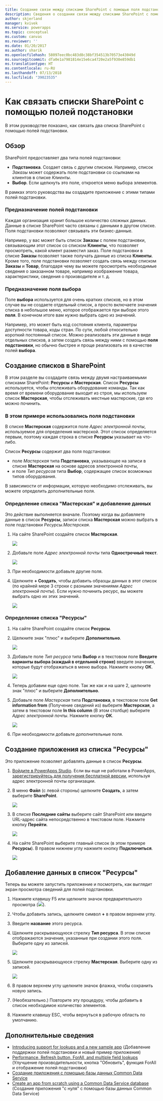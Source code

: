 ```yaml
---
title: Создание связи между списками SharePoint с помощью поля подстановки | Документация Майкрософт
description: Сведения о создании связи между списками SharePoint с помощью поля подстановки.
author: skjerland
manager: kvivek
ms.service: powerapps
ms.topic: conceptual
ms.custom: canvas
ms.reviewer: ''
ms.date: 01/20/2017
ms.author: sharik
ms.openlocfilehash: 58097eec0bc483d8c38bf354513b70573e43049d
ms.sourcegitcommit: dfa0e1a7981814e15e6ca4720e2a5f930e859db1
ms.translationtype: HT
ms.contentlocale: ru-RU
ms.lasthandoff: 07/13/2018
ms.locfileid: "39023535"
---
```

# <a name="how-to-link-sharepoint-lists-using-lookup-fields"></a>Как связать списки SharePoint с помощью полей подстановки
В этом руководстве показано, как связать два списка SharePoint с помощью полей подстановки.

## <a name="overview"></a>Обзор
SharePoint предоставляет два типа полей подстановки:

* **Подстановка**. Создает связь с другим списком. Например, список *Заказы* может содержать поле подстановки со ссылками на клиентов в списке *Клиенты*.
* **Выбор**. Если щелкнуть это поле, откроется меню выбора элементов.

В рамках этого руководства вы создадите приложение с этими типами полей подстановки.

### <a name="what-do-you-use-lookup-fields-for"></a>Предназначение полей подстановки
Каждая организация хранит большое количество сложных данных. Данные в списке SharePoint часто связаны с данными в другом списке. Поля подстановки позволяют связывать эти бизнес-данные.

Например, у вас может быть список **Заказы** с полем подстановки, связывающим этот список со списком **Клиенты**, что позволяет просмотреть, какой клиент разместил заказ. Поле подстановки в списке **Заказы** позволяет также получать данные из списка **Клиенты**. Кроме того, поле подстановки позволяет создать связь между списком **Заказы** и **Товар**, благодаря чему вы можете просмотреть необходимые сведения о заказанном товаре, например изображение товара, характеристики, сведения о производителе и т. д.

### <a name="what-are-choice-fields-used-for"></a>Предназначение поля выбора
Поле **выбора** используется для очень кратких списков, но в этом случае вы не создаете отдельный список, а просто включаете значения списка в небольшое меню, которое отображается при выборе этого **поля**. В конечном итоге вам нужно выбрать одно из значений.

Например, это может быть код состояния клиента, параметры доступности товара, коды стран. По сути, любой относительно короткий постоянный список. Можно реализовать эти данные в виде отдельных списков, а затем создать связь между ними с помощью **поля подстановки**, но обычно быстрее и проще реализовать их в качестве полей **выбора**.

## <a name="create-the-lists-in-sharepoint"></a>Создание списков в SharePoint
В этом разделе вы создадите связь между двумя настраиваемыми списками SharePoint: **Ресурсы** и **Мастерская**. Список **Ресурсы** используется, чтобы отслеживать оборудование команды. Так как время от времени оборудование выходит из строя, мы используем список **Мастерская**, чтобы отслеживать местные мастерские, где его можно починить.

### <a name="the-lookup-fields-used-in-this-example"></a>В этом примере использовались поля подстановки
В списке **Мастерская** содержится поле *Адрес электронной почты*, используемое для определения мастерской. Этот список определяется первым, поэтому каждая строка в списке **Ресурсы** указывает на что-либо.

Список **Ресурсы** содержит два поля подстановки:

* поле *Мастерская* типа **Подстановка**, указывающее на записи в списке **Мастерская** на основе адресов электронной почты,
* и поле *Тип ресурсов* типа **Выбор**, содержащее список возможных типов оборудования.

В зависимости от информации, которую необходимо отслеживать, вы можете определить дополнительные поля.

### <a name="define-the-repairshop-list-and-add-data"></a>Определение списка "Мастерская" и добавление данных
Это действие выполняется вначале. Поэтому когда вы добавляете данные в список **Ресурсы**, записи списка **Мастерская** можно выбрать в поле подстановки *Ресурсы.Мастерская*.

1. На сайте SharePoint создайте список **Мастерская**.

    ![](./media/sharepoint-lookup-fields/new-list.png)

2. Добавьте поле *Адрес электронной почты* типа **Однострочный текст**.

    ![](./media/sharepoint-lookup-fields/add-email-field.png)

3. При необходимости добавьте другие поля.

4. Щелкните **+ Создать**, чтобы добавить образцы данных в этот список (по крайней мере 3 строки с разными значениями *Адрес электронной почты*). Если нужно починить ресурс, вы можете выбрать одно их этих значений.

    ![](./media/sharepoint-lookup-fields/add-repair-shops.png)

### <a name="define-the-assets-list"></a>Определение списка "Ресурсы"
1. На сайте SharePoint создайте список **Ресурсы**.

2. Щелкните знак "плюс" и выберите **Дополнительно**.

    ![](./media/sharepoint-lookup-fields/choose-more-type.png)

3. Добавьте поле *Тип ресурса* типа **Выбор** и в текстовом поле **Введите варианты выбора (каждый в отдельной строке)** введите значения, которые будут отображаться в меню выбора. Нажмите кнопку **ОК**.

    ![](./media/sharepoint-lookup-fields/define-choice-column.png)

4. Теперь добавим еще одно поле. Так же как и на шаге 2, щелкните знак "плюс" и выберите **Дополнительно**.

5. Добавьте поле *Мастерская* типа **Подстановка**, в текстовом поле **Get information from** (Получение сведений из) выберите **Мастерская**, а затем в текстовом поле **In this column** (В этом столбце) выберите *Адрес электронной почты*. Нажмите кнопку **ОК**.

    ![](./media/sharepoint-lookup-fields/setup-lookup-column.png)

6. При необходимости добавьте дополнительные поля.

## <a name="create-an-app-from-the-assets-list"></a>Создание приложения из списка "Ресурсы"
Это приложение позволяет добавлять данные в список **Ресурсы**.

1. [Войдите в PowerApps Studio](http://web.powerapps.com). Если вы еще не работали в PowerApps, [зарегистрируйтесь для получения бесплатной версии](https://powerapps.microsoft.com), используя адрес электронной почты организации.

2. В меню **Файл** (с левой стороны) щелкните **Создать**, а затем выберите **SharePoint**.

    ![](./media/sharepoint-lookup-fields/create-app.png)

1. В списке **Последние сайты** выберите сайт SharePoint или введите URL-адрес сайта непосредственно в текстовом поле. Нажмите кнопку **Перейти**.

    ![](./media/sharepoint-lookup-fields/choose-sharepoint-site.png)

1. На сайте SharePoint выберите главный список (в этом примере **Ресурсы**). В правом нижнем углу нажмите кнопку **Подключиться**.

    ![](./media/sharepoint-lookup-fields/choose-main-list.png)


## <a name="add-data-to-the-assets-list"></a>Добавление данных в список "Ресурсы"
Теперь вы можете запустить приложение и посмотреть, как выглядит экран просмотра сведений для полей подстановки.

1. Нажмите клавишу F5 или щелкните значок предварительного просмотра (![](./media/sharepoint-lookup-fields/preview.png)).

2. Чтобы добавить запись, щелкните символ **+** в правом верхнем углу.

3. Введите **название** этого ресурса.

4. Щелкните раскрывающуюся стрелку **Тип ресурса**. В этом списке отображаются значения, указанные при создании этого поля. Выберите одну из записей.

    ![](./media/sharepoint-lookup-fields/fill-asset-type-3.png)

5. Щелкните раскрывающуюся стрелку **Мастерская**. Выберите одну из записей.

    ![](./media/sharepoint-lookup-fields/fill-repair-shop-3.png)

6. В правом верхнем углу щелкните значок флажка, чтобы сохранить новую запись.

7. (Необязательно.) Повторите эту процедуру, чтобы добавить в список необходимое количество элементов.

8. Нажмите клавишу ESC, чтобы вернуться в рабочую область по умолчанию.

## <a name="for-more-information"></a>Дополнительные сведения
* [Introducing support for lookups and a new sample app](https://powerapps.microsoft.com/blog/support-for-lookups/) (Добавление поддержки полей подстановки и новый пример приложения)
* [Performance, Refresh button, ForAll, and multiple field lookups](https://powerapps.microsoft.com/blog/performance-refresh-forall-multiple-field-lookups-531/) (Улучшение производительности, кнопка "Обновить", функция ForAll и отображение полей подстановки)
* [Создание приложения с помощью базы данных Common Data Service](data-platform-create-app.md)
* [Create an app from scratch using a Common Data Service database](data-platform-create-app-scratch.md) (Создание приложения "с нуля" с помощью базы данных Common Data Service)

